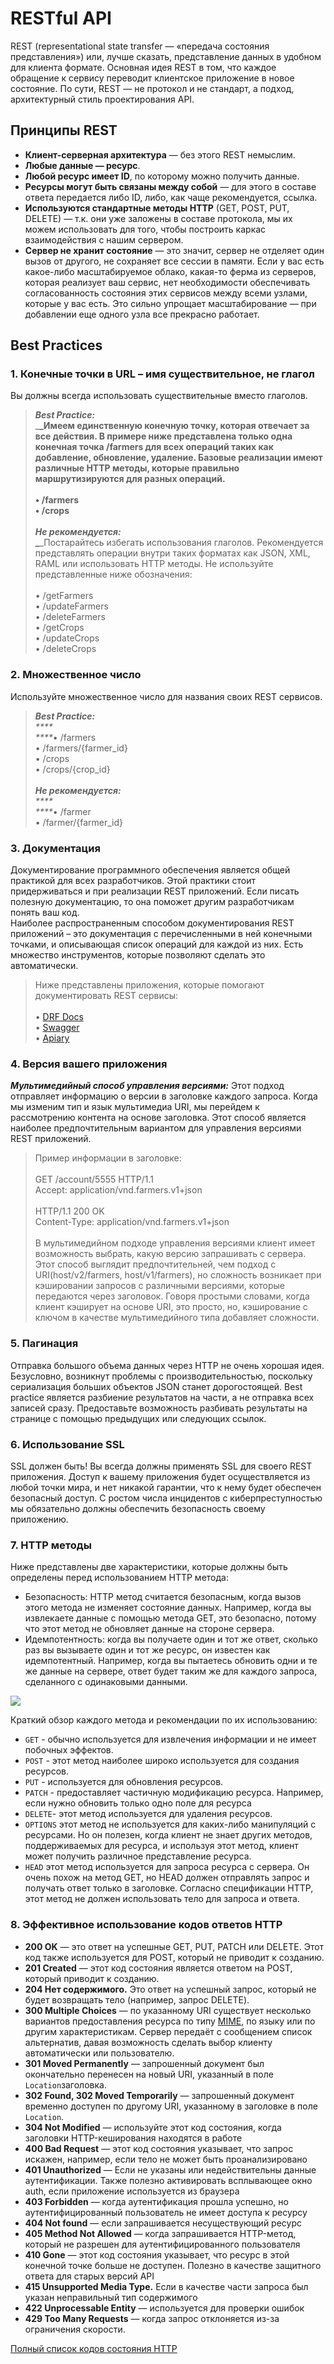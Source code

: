 # RESTful API

REST (representational state transfer — «передача состояния представления») или, лучше сказать, представление данных в удобном для клиента формате. Основная идея REST в том, что каждое обращение к сервису переводит клиентское приложение в новое состояние. По сути, REST — не протокол и не стандарт, а подход, архитектурный стиль проектирования API.

## **Принципы REST**

* **Клиент-серверная архитектура** — без этого REST немыслим.
* **Любые данные — ресурс**.
* **Любой ресурс имеет ID**, по которому можно получить данные.
* **Ресурсы могут быть связаны между собой** — для этого в составе ответа передается либо ID, либо, как чаще рекомендуется, ссылка.&#x20;
* **Используются стандартные методы HTTP** (GET, POST, PUT, DELETE) — т.к. они уже заложены в составе протокола, мы их можем использовать для того, чтобы построить каркас взаимодействия с нашим сервером.
* **Сервер не хранит состояние** — это значит, сервер не отделяет один вызов от другого, не сохраняет все сессии в памяти. Если у вас есть какое-либо масштабируемое облако, какая-то ферма из серверов, которая реализует ваш сервис, нет необходимости обеспечивать согласованность состояния этих сервисов между всеми узлами, которые у вас есть. Это сильно упрощает масштабирование — при добавлении еще одного узла все прекрасно работает.

## Best Practices

### &#x20;**1. Конечные точки в URL – имя существительное, не глагол**

&#x20;Вы должны всегда использовать существительные вместо глаголов.

> _**Best Practice:**_\
> _****_Имеем единственную конечную точку, которая отвечает за все действия. В примере ниже представлена только одна конечная точка /farmers для всех операций таких как добавление, обновление, удаление. Базовые реализации имеют различные HTTP методы, которые правильно маршрутизируются для разных операций.\
> \
> • /farmers\
> • /crops\
> \
> _**Не рекомендуется:**_\
> _****_Постарайтесь избегать использования глаголов. Рекомендуется представлять операции внутри таких форматах как JSON, XML, RAML или использовать HTTP методы. Не используйте представленные ниже обозначения:\
> \
> • /getFarmers\
> • /updateFarmers\
> • /deleteFarmers\
> • /getCrops\
> • /updateCrops\
> • /deleteCrops

### &#x20;**2. Множественное число**

&#x20;Используйте множественное число для названия своих REST сервисов.

> _**Best Practice:**_\
> _****_\
> _****_• /farmers\
> • /farmers/{farmer\_id}\
> • /crops\
> • /crops/{crop\_id}\
> \
> _**Не рекомендуется:**_\
> _****_\
> _****_• /farmer\
> • /farmer/{farmer\_id}

### &#x20;3. Документация

Документирование программного обеспечения является общей практикой для всех разработчиков. Этой практики стоит придерживаться и при реализации REST приложений. Если писать полезную документацию, то она поможет другим разработчикам понять ваш код.\
Наиболее распространенным способом документирования REST приложений – это документация с перечисленными в ней конечными точками, и описывающая список операций для каждой из них. Есть множество инструментов, которые позволяют сделать это автоматически.

> Ниже представлены приложения, которые помогают документировать REST сервисы:\
> \
> • [DRF Docs](https://www.drfdocs.com)\
> • [Swagger](https://swagger.io)\
> • [Apiary](https://apiary.io)

### &#x20;4. Версия вашего приложения

_**Мультимедийный способ управления версиями:**_ Этот подход отправляет информацию о версии в заголовке каждого запроса. Когда мы изменим тип и язык мультимедиа URI, мы перейдем к рассмотрению контента на основе заголовка. Этот способ является наиболее предпочтительным вариантом для управления версиями REST приложений.

> Пример информации в заголовке:\
> \
> GET /account/5555 HTTP/1.1\
> Accept: application/vnd.farmers.v1+json\
> \
> HTTP/1.1 200 OK\
> Content-Type: application/vnd.farmers.v1+json\
> \
> В мультимедийном подходе управления версиями клиент имеет возможность выбрать, какую версию запрашивать с сервера. Этот способ выглядит предпочтительней, чем подход с URI(host/v2/farmers, host/v1/farmers), но сложность возникает при кэшировании запросов с различными версиями, которые передаются через заголовок. Говоря простыми словами, когда клиент кэширует на основе URI, это просто, но, кэширование с ключом в качестве мультимедийного типа добавляет сложности.

### 5. Пагинация

Отправка большого объема данных через HTTP не очень хорошая идея. Безусловно, возникнут проблемы с производительностью, поскольку сериализация больших объектов JSON станет дорогостоящей. Best practice является разбиение результатов на части, а не отправка всех записей сразу. Предоставьте возможность разбивать результаты на странице с помощью предыдущих или следующих ссылок.

### 6. Использование SSL

SSL должен быть! Вы всегда должны применять SSL для своего REST приложения. Доступ к вашему приложения будет осуществляется из любой точки мира, и нет никакой гарантии, что к нему будет обеспечен безопасный доступ. С ростом числа инцидентов с киберпреступностью мы обязательно должны обеспечить безопасность своему приложению.&#x20;

### 7. HTTP методы

Ниже представлены две характеристики, которые должны быть определены перед использованием HTTP метода:

* Безопасность: HTTP метод считается безопасным, когда вызов этого метода не изменяет состояние данных. Например, когда вы извлекаете данные с помощью метода GET, это безопасно, потому что этот метод не обновляет данные на стороне сервера.
* Идемпотентность: когда вы получаете один и тот же ответ, сколько раз вы вызываете один и тот же ресурс, он известен как идемпотентный. Например, когда вы пытаетесь обновить одни и те же данные на сервере, ответ будет таким же для каждого запроса, сделанного с одинаковыми данными.

![](<../.gitbook/assets/image (26).png>)

&#x20;Краткий обзор каждого метода и рекомендации по их использованию:

* `GET` - обычно используется для извлечения информации и не имеет побочных эффектов.
* `POST` - этот метод наиболее широко используется для создания ресурсов.
* `PUT` - используется для обновления ресурсов.&#x20;
* &#x20;`PATCH`  - предоставляет частичную модификацию ресурса. Например, если нужно обновить только одно поле для ресурса
* `DELETE`- этот метод используется для удаления ресурсов.
* `OPTIONS` этот метод не используется для каких-либо манипуляций с ресурсами. Но он полезен, когда клиент не знает других методов, поддерживаемых для ресурса, и используя этот метод, клиент может получить различное представление ресурса.
* `HEAD` этот метод используется для запроса ресурса c сервера. Он очень похож на метод GET, но HEAD должен отправлять запрос и получать ответ только в заголовке. Согласно спецификации HTTP, этот метод не должен использовать тело для запроса и ответа.

### &#x20;8. Эффективное использование кодов ответов HTTP

* **200 OK** — это ответ на успешные GET, PUT, PATCH или DELETE. Этот код также используется для POST, который не приводит к созданию.
* **201 Created** — этот код состояния является ответом на POST, который приводит к созданию.
* **204 Нет содержимого.** Это ответ на успешный запрос, который не будет возвращать тело (например, запрос DELETE).
* **300 Multiple Choices** — по указанному URI существует несколько вариантов предоставления ресурса по типу [MIME](https://ru.wikipedia.org/wiki/MIME), по языку или по другим характеристикам. Сервер передаёт с сообщением список альтернатив, давая возможность сделать выбор клиенту автоматически или пользователю.&#x20;
* **301 Moved Permanently** — запрошенный документ был окончательно перенесен на новый URI, указанный в поле `Location`заголовка.&#x20;
* **302 Found, 302 Moved Temporarily** — запрошенный документ временно доступен по другому URI, указанному в заголовке в поле `Location`.&#x20;
* **304 Not Modified** — используйте этот код состояния, когда заголовки HTTP-кеширования находятся в работе
* **400 Bad Request** — этот код состояния указывает, что запрос искажен, например, если тело не может быть проанализировано
* **401 Unauthorized** — Если не указаны или недействительны данные аутентификации. Также полезно активировать всплывающее окно auth, если приложение используется из браузера
* **403 Forbidden** — когда аутентификация прошла успешно, но аутентифицированный пользователь не имеет доступа к ресурсу
* **404 Not found** — если запрашивается несуществующий ресурс
* **405 Method Not Allowed** — когда запрашивается HTTP-метод, который не разрешен для аутентифицированного пользователя
* **410 Gone** — этот код состояния указывает, что ресурс в этой конечной точке больше не доступен. Полезно в качестве защитного ответа для старых версий API
* **415 Unsupported Media Type.** Если в качестве части запроса был указан неправильный тип содержимого
* **422 Unprocessable Entity** — используется для проверки ошибок
* **429 Too Many Requests** — когда запрос отклоняется из-за ограничения скорости.

[Полный список кодов состояния HTTP](https://ru.wikipedia.org/wiki/%D0%A1%D0%BF%D0%B8%D1%81%D0%BE%D0%BA\_%D0%BA%D0%BE%D0%B4%D0%BE%D0%B2\_%D1%81%D0%BE%D1%81%D1%82%D0%BE%D1%8F%D0%BD%D0%B8%D1%8F\_HTTP)


